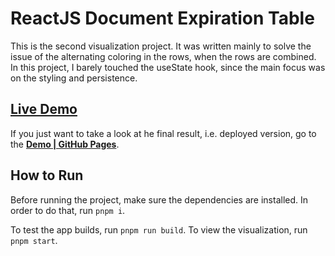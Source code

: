 # ReactJS Document Expiration Table

This is the second visualization project. It was written mainly to solve the issue of the alternating coloring in the rows, when the rows are combined. In this project, I barely touched the useState hook, since the main focus was on the styling and persistence.


## [**Live Demo**](https://evilcheetah.github.io/reactjs-document-expiration-report/)

If you just want to take a look at he final result, i.e. deployed version, go to the [**Demo | GitHub Pages**](https://evilcheetah.github.io/reactjs-document-expiration-report/).


## How to Run

Before running the project, make sure the dependencies are installed.
In order to do that, run `pnpm i`.

To test the app builds, run `pnpm run build`.
To view the visualization, run `pnpm start`.
